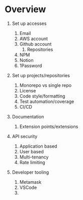 # Overview

1. Set up accesses
    1. Email
    2. AWS account
    3. Github account
        1. Repositories
    4. NPM
    5. Notion
    6. 1Password

1. Set up projects/repositories
    1. Monorepo vs single repo
    2. License
    3. Code style/formatting
    4. Test automation/coverage
    5. CI/CD

1. Documentation
    1. Extension points/extensions

1. API security
    1. Application based
    2. User based
    3. Multi-tenancy
    4. Rate limiting

1. Developer tooling
    1. Metamask
    2. VSCode
    3.